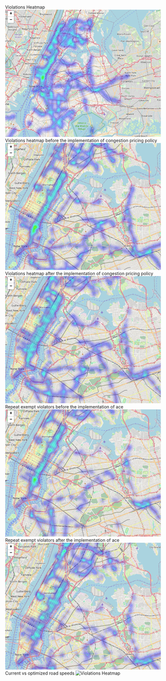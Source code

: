 Violations Heatmap
![Violations Heatmap](violations_heatmap.png)
Violations heatmap before the implementation of congestion pricing policy
![Violations Heatmap](violations_before_cbd.png)
Violations heatmap after the implementation of congestion pricing policy
![Violations Heatmap](violations_after_cbd.png)
Repeat exempt violators before the implementation of ace
![Violations Heatmap](repeat_exempt_violators_before_ace.png)
Repeat exempt violators after the implementation of ace
![Violations Heatmap](repeat_exempt_violators_after_ace.png)
Current vs optimized road speeds
![Violations Heatmap](current_vs._optimized_bus_speeds_per_route.png)
